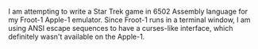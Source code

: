 I am attempting to write a Star Trek game in 6502 Assembly language
for my Froot-1 Apple-1 emulator. Since Froot-1 runs in a terminal
window, I am using ANSI escape sequences to have a curses-like
interface, which definitely wasn't available on the Apple-1.
